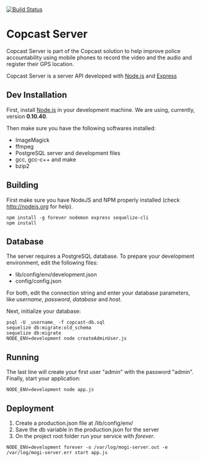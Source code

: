 [![Build Status](https://travis-ci.org/igarape/mogi-server.svg?branch=master)](https://travis-ci.org/igarape/mogi-server)

Copcast Server
===========

Copcast Server is part of the Copcast solution to help improve police accountability using mobile phones to record the video and the audio and register their GPS location.

Copcast Server is a server API developed with <a href="https://nodejs.org">Node.js</a> and <a href="http://expressjs.com">Express</a> 


## Dev Installation

First, install <a href="https://nodejs.org">Node.js</a> in your development machine. We are using, currently, version <b>0.10.40</b>.

Then make sure you have the following softwares installed:

   * ImageMagick
   * ffmpeg
   * PostgreSQL server and development files
   * gcc, gcc-c++ and make
   * bzip2


## Building

First make sure you have NodeJS and NPM properly installed (check http://nodejs.org for help).

```
npm install -g forever nodemon express sequelize-cli
npm install
```


## Database

The server requires a PostgreSQL database. To prepare your development environment, edit the following files:

   * lib/config/env/development.json
   * config/config.json

For both, edit the connection string and enter your database parameters, like _username_, _password_, _database_ and _host_.

Next, initialize your database:

```
psql -U _username_ -f copcast-db.sql
sequelize db:migrate:old_schema
sequelize db:migrate
NODE_ENV=development node createAdminUser.js
```


## Running

The last line will create your first user "admin" with the password "admin".
Finally, start your application:

```
NODE_ENV=development node app.js
```


## Deployment

1. Create a production.json file at /lib/config/env/
2. Save the db variable in the production.json for the server
3. On the project root folder run your service with _forever_.

```
NODE_ENV=development forever -o /var/log/mogi-server.out -e /var/log/mogi-server.err start app.js
```
